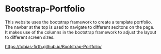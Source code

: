 # Bootstrap-Portfolio

This website uses the bootstrap framework to create a template portfolio. The navbar at the top is used to navigate to different secitons on the page. It makes use of the columns in the bootstrap framework to adjust the layout to different screen sizes.

https://tobias-firth.github.io/Bootstrap-Portfolio/

